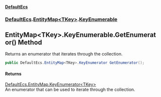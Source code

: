 #### [DefaultEcs](index.md 'index')
### [DefaultEcs](index.md#DefaultEcs 'DefaultEcs').[EntityMap&lt;TKey&gt;](EntityMap_TKey_.md 'DefaultEcs.EntityMap&lt;TKey&gt;').[KeyEnumerable](EntityMap_TKey__KeyEnumerable.md 'DefaultEcs.EntityMap&lt;TKey&gt;.KeyEnumerable')
## EntityMap&lt;TKey&gt;.KeyEnumerable.GetEnumerator() Method
Returns an enumerator that iterates through the collection.  
```csharp
public DefaultEcs.EntityMap<TKey>.KeyEnumerator GetEnumerator();
```
#### Returns
[DefaultEcs.EntityMap.KeyEnumerator&lt;](EntityMap_TKey__KeyEnumerator.md 'DefaultEcs.EntityMap&lt;TKey&gt;.KeyEnumerator')[TKey](EntityMap_TKey__KeyEnumerable.md#DefaultEcs_EntityMap_TKey__KeyEnumerable_TKey 'DefaultEcs.EntityMap&lt;TKey&gt;.KeyEnumerable.TKey')[&gt;](EntityMap_TKey__KeyEnumerator.md 'DefaultEcs.EntityMap&lt;TKey&gt;.KeyEnumerator')  
An enumerator that can be used to iterate through the collection.
